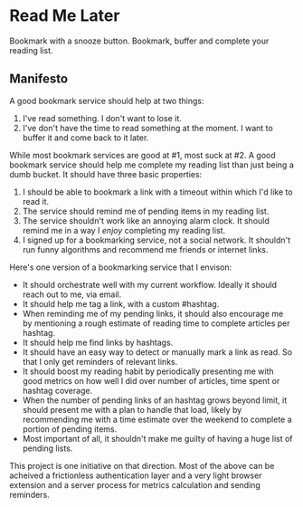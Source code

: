 # Read Me Later
Bookmark with a snooze button. Bookmark, buffer and complete your reading list. 


## Manifesto
A good bookmark service should help at two things: 
1.  I've read something. I don't want to lose it.  
2.  I've don't have the time to read something at the moment. I want to buffer it and come back to it later.

While most bookmark services are good at #1, most suck at #2. A good bookmark service should help me complete my reading list than just being a dumb bucket. It should have three basic properties:

1. I should be able to bookmark a link with a timeout within which I'd like to read it.
2. The service should remind me of pending items in my reading list.
3. The service shouldn't work like an annoying alarm clock. It should remind me in a way I *enjoy* completing my reading list.
4. I signed up for a bookmarking service, not a social network. It shouldn't run funny algorithms and recommend me friends or internet links.

Here's one version of a bookmarking service that I envison:

+ It should orchestrate well with my current workflow. Ideally it should reach out to me, via email.  
+ It should help me tag a link, with a custom #hashtag.  
+ When reminding me of my pending links, it should also encourage me by mentioning a rough estimate of reading time to complete articles per hashtag.  
+ It should help me find links by hashtags.  
+ It should have an easy way to detect or manually mark a link as read. So that I only get reminders of relevant links.   
+ It should boost my reading habit by periodically presenting me with good metrics on how well I did over number of articles, time spent or hashtag coverage.   
+ When the number of pending links of an hashtag grows beyond limit, it should present me with a plan to handle that load, likely by recommending me with a time estimate over the weekend to complete a portion of pending items.  
+ Most important of all, it shouldn't make me guilty of having a huge list of pending lists.  


This project is one initiative on that direction. Most of the above can be acheived a frictionless authentication layer and a very light browser extension and a server process for metrics calculation and sending reminders. 





